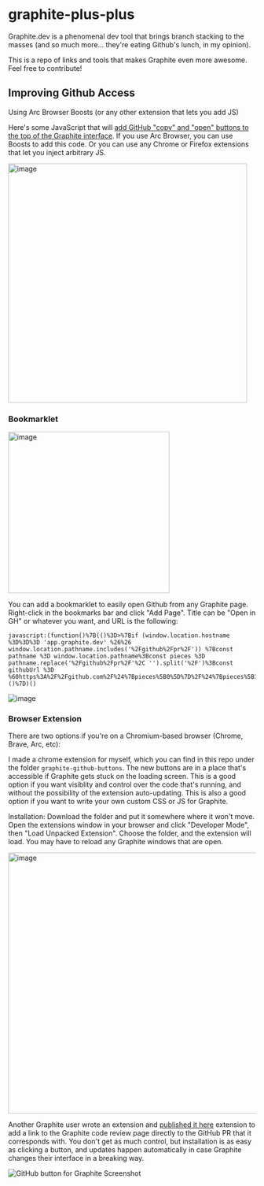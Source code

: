 # graphite-plus-plus
Graphite.dev is a phenomenal dev tool that brings branch stacking to the masses (and so much more... they're eating Github's lunch, in my opinion).

This is a repo of links and tools that makes Graphite even more awesome. Feel free to contribute!

## Improving Github Access

Using Arc Browser Boosts (or any other extension that lets you add JS)

Here's some JavaScript that will [add GitHub "copy" and "open" buttons to the top of the Graphite interface](https://gist.github.com/benjaffe/8ce3be07f5221f4ec4f0922c6ad4e470). If you use Arc Browser, you can use Boosts to add this code. Or you can use any Chrome or Firefox extensions that let you inject arbitrary JS.

<img width="486" alt="image" src="https://github.com/benjaffe/graphite-plus-plus/assets/573204/46568bc1-91de-4601-aebb-63bf0b005816">

### Bookmarklet

<img width="328" alt="image" src="https://user-images.githubusercontent.com/573204/229561599-3fa10597-0d40-4f21-a1c7-83054f3606c0.png">

You can add a bookmarklet to easily open Github from any Graphite page. Right-click in the bookmarks bar and click "Add Page". Title can be "Open in GH" or whatever you want, and URL is the following:

```
javascript:(function()%7B(()%3D>%7Bif (window.location.hostname %3D%3D%3D 'app.graphite.dev' %26%26 window.location.pathname.includes('%2Fgithub%2Fpr%2F')) %7Bconst pathname %3D window.location.pathname%3Bconst pieces %3D pathname.replace('%2Fgithub%2Fpr%2F'%2C '').split('%2F')%3Bconst githubUrl %3D %60https%3A%2F%2Fgithub.com%2F%24%7Bpieces%5B0%5D%7D%2F%24%7Bpieces%5B1%5D%7D%2Fpull%2F%24%7Bpieces%5B2%5D.split('%2F')%5B0%5D%7D%2F%60%3Bwindow.open(githubUrl)%3B%7D%7D)()%7D)()
```
![image](https://user-images.githubusercontent.com/573204/229560063-4b55ab38-bb92-40b4-b73b-7ee38c849b46.png)

### Browser Extension

There are two options if you're on a Chromium-based browser (Chrome, Brave, Arc, etc):

I made a chrome extension for myself, which you can find in this repo under the folder `graphite-github-buttons`. The new buttons are in a place that's accessible if Graphite gets stuck on the loading screen. This is a good option if you want visiblity and control over the code that's running, and without the possibility of the extension auto-updating. This is also a good option if you want to write your own custom CSS or JS for Graphite. 

Installation: Download the folder and put it somewhere where it won't move. Open the extensions window in your browser and click "Developer Mode", then "Load Unpacked Extension". Choose the folder, and the extension will load. You may have to reload any Graphite windows that are open.

<img width="530" alt="image" src="https://github.com/benjaffe/graphite-plus-plus/assets/573204/7be804c4-f957-4903-8d9c-e9bb0344ad73">


Another Graphite user wrote an extension and [published it here](https://chrome.google.com/webstore/detail/github-button-for-graphit/kfeljefjihmhdfhclfippknhgckkpihj) extension to add a link to the Graphite code review page directly to the GitHub PR that it corresponds with. You don't get as much control, but installation is as easy as clicking a button, and updates happen automatically in case Graphite changes their interface in a breaking way.

![GitHub button for Graphite Screenshot](https://user-images.githubusercontent.com/1403638/229561035-a0156d37-1686-41d6-9f39-20074f96a281.jpg)
